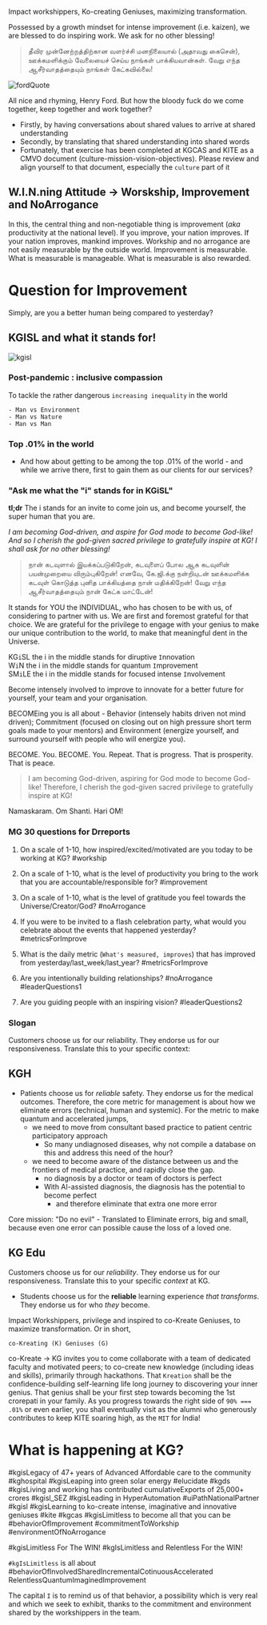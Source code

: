 <!-- title: An Invitation to become You -->

Impact workshippers, Ko-creating Geniuses, maximizing transformation. 

Possessed by a growth mindset for intense improvement (i.e. kaizen), we are blessed to do inspiring work. We ask for no other blessing! 

> தீவிர முன்னேற்றத்திற்கான வளர்ச்சி மனநிலையால் (அதாவது கைசென்), ஊக்கமளிக்கும் வேலையைச் செய்ய நாங்கள் பாக்கியவான்கள். வேறு எந்த ஆசீர்வாதத்தையும் நாங்கள் கேட்கவில்லை!


![fordQuote](https://lh3.googleusercontent.com/gUgQ0EmvENKRfoWtDNRzsKVzx5AYc__g-LdXi9e_zNNdoJTZYM-6g0uYDeRsVlTc5pmn7SfLP4YS3_Re6RSQpDnXU8-9TbiD2B1g2WQd6w-XMheJDN-SH0G3KFEjb4FODnDLTF-ZafsU4IvDTYH9prkrqrdJlEUSFRkI6W_FmJ9GXjyZWU2EEqY2fe0_RxajpyX8FnirgY_LFicnQwZNwxSJD0vZsGmUOVRuP806idSPNlbuJzebqoTEqRSw2LV9c38B0q3e1Xcbifb66F5hsjIIMLVBMpvcj09WvHqUwmAUvLW_tfx9Ryxzf-MfNEqUf2JxiA2KqYkyjWKV_M--GpwhgRU2mPjmpxfwnLRdIjReiPZpt8V44GIvD1p-G80NeMItye-7OmzBJZG4t-tJZyQuwLyVqxe7zFS5LvsdO_yzgRFcZqbJvgSydO43TjslIV3jSJUhP4GEwqlTtUraVv5skkQ4JOhDX9RFuvY-dGbdODCTu6ZXfGm0woXPHtkgz95X7xW2c9u1P5ZxUlBMs7V9rpFn2Td2L9yX1CEKtTZOcBbsoqXFxnkqfJ499_9uEqYRwBddFAw-mLxQQ8GrWm-3cXoOvfR_ef4n9pwPsEtzsfDqwp7zH-OTY_70TjtkIqA_5HMaqSLDRHaE2NohaLvFYESjF2G5yF5l0Zo5Sb6s_31A6HIXJC_ohnsl4kA=w853-h485-no?authuser=0)

All nice and rhyming, Henry Ford. But how the bloody fuck do we come together, keep together and work together? 
  - Firstly, by having conversations about shared values to arrive at shared understanding
  - Secondly, by translating that shared understanding into shared words 
  - Fortunately, that exercise has been completed at KGCAS and KITE as a CMVO document (culture-mission-vision-objectives). Please review and align yourself to that document, especially the ```culture``` part of it

## W.I.N.ning Attitude -> Worskship, Improvement and NoArrogance

In this, the central thing and non-negotiable thing is improvement (*aka* productivity at the national level). If you improve,  your nation improves. If your nation improves, mankind improves. Workship and no arrogance are not easily measurable by the outside world. Improvement is measurable. What is measurable is manageable. What is measurable is also rewarded. 

# Question for Improvement 
Simply, are you a better human being compared to yesterday? 

## KGISL and what it stands for!

![kgisl](https://lh3.googleusercontent.com/LlmLLt0VK98Jbry7vHgrDqcMFQqW2u6fJ5nWj4OGOhuv1K73TW0WQjIwsdFRd-tiJpu17LAWiCnlkk7YaXgTyXh3SHNRcD0rA-c-GVGAbWXaYkIC1rCDjytE1QVEVChkF-SK3bicg0VNXoLSQwwMDi-OpJhi0JakpKLESfNiDtgyqEyNX8CBeRM_AbIJ2chxvzycUBvagtThX8DpNICSRtZmsJDJ2bFBRerJ5UDe9MfAJmhuramGVMSvoq6dEbvsw4JVoIHOXOpMoIFdQkeKPpVy3dDKugDHcQWaDh2dbLxUDxfODPT585ckFjGz_3nc5lmXaH10oM8N-sEiWEnEWZpYs4zVgqBWZln10i8hSTtH9efyh9eWhVG4e5P5fAdEuGkr7YeZb80uEX8sCNvs4WQdDBWxi4ISZAzDVBsGFyts1VpSP6RjNx0NTe0wVR4dJaAlmknuleCVMUuqPSdtnLR6uIOktJGc3oxj_IsOKCFd-hbM2hhdBP8jkk2gHT53-pXaNOJez9i1iEVvnXhyoyFIV2ZGAN7eK2VGxpwc2J4hZImgjOag_IAeZrpB4tZeqY52FzDSR62ZovL83RvFM6Xgpg12Jhl3Pg7_JEyc9BgNhiOHxXm8eDuGA4yWDF1FjBkw-5AGVXQBZaK-I7cttxwyUBDnfQFWmAZSzzAiOfcdwRjz71LLqmbDzYiHzNA=w705-h616-no?authuser=0)

### Post-pandemic : inclusive compassion 

To tackle the rather dangerous ```increasing inequality``` in the world
 
	- Man vs Environment 
	- Man vs Nature
	- Man vs Man

### Top .01% in the world
- And how about getting to be among the top .01% of the world - and while we arrive there, first to gain them as our clients for our services? 


### "Ask me what the "i" stands for in KGiSL"

**tl;dr** The i stands for an invite to come join us, and become yourself, the super human that you are.

_I am becoming God-driven, and aspire for God mode to become God-like! And so I cherish the god-given sacred privilege to gratefully inspire at KG! I shall ask for no other blessing!_
> நான் கடவுளால் இயக்கப்படுகிறேன், கடவுளைப் போல ஆக கடவுளின் பயன்முறையை விரும்புகிறேன்! எனவே, கே.ஜி.க்கு நன்றியுடன் ஊக்கமளிக்க கடவுள் கொடுத்த புனித பாக்கியத்தை நான் மதிக்கிறேன்! வேறு எந்த ஆசீர்வாதத்தையும் நான் கேட்க மாட்டேன்!

It stands for YOU the INDIVIDUAL, who has chosen to be with us, of considering to partner with us. We are first and foremost grateful for that choice. We are grateful for the privilege to engage with your genius to make our unique contribution to the world, to make that meaningful dent in the Universe.

KG```i```SL the i in the middle stands for diruptive ```I```nnovation  
W```i```N the i in the middle stands for quantum ```I```mprovement  
SM```i```LE the i in the middle stands for focused intense ```I```nvolvement  

Become intensely involved to improve to innovate for a better future for yourself, your team and your organisation. 

BECOMEing you is all about - Behavior (intensely habits driven not mind driven); Commitment (focused on closing out on high pressure short term goals made to your mentors) and Environment (energize yourself, and surround yourself with people who will energize you). 

BECOME. You. BECOME. You. Repeat.
That is progress. That is prosperity. That is peace.

> I am becoming God-driven, aspiring for God mode to become God-like! Therefore, I cherish the god-given sacred privilege to gratefully inspire at KG!

Namaskaram. Om Shanti. Hari OM!



### MG 30 questions for Drreports

1. On a scale of 1-10, how inspired/excited/motivated are you today to be working at KG? #workship
2. On a scale of 1-10, what is the level of productivity you bring to the work that you are accountable/responsible for? #improvement
3. On a scale of 1-10, what is the level of gratitude you feel towards the Universe/Creator/God? #noArrogance
4. If you were to be invited to a flash celebration party, what would you celebrate about the events that happened yesterday? #metricsForImprove
5. What is the daily metric (```What's measured, improves```) that has improved from yesterday/last_week/last_year? #metricsForImprove

6. Are you intentionally building relationships? #noArrogance #leaderQuestions1
7. Are you guiding people with an inspiring vision? #leaderQuestions2 

### Slogan
Customers choose us for our reliability. They endorse us for our responsiveness. Translate this to your specific context: 

## KGH 
- Patients choose us for *reliable* safety. They endorse us for the medical outcomes. Therefore, the core metric for management is about how we eliminate errors (technical, human and systemic).  For the metric to make quantum and accelerated jumps, 
	- we need to move from consultant based practice to patient centric participatory approach
		- So many undiagnosed diseases, why not compile a database on this and address this need of the hour?
	- we need to become aware of the distance between us and the frontiers of medical practice, and rapidly close the gap. 
		- no diagnosis by a doctor or team of doctors is perfect
		- With AI-assisted diagnosis, the diagnosis has the potential to become perfect
			- and therefore eliminate that extra one more error 

Core mission: "Do no evil" -  Translated to Eliminate errors, big and small, because even one error can possible cause the loss of a loved one. 

## KG Edu

Customers choose us for our *reliability*. They endorse us for our responsiveness.
Translate this to your specific *context* at KG. 

- Students choose us for the **reliable** learning experience *that transforms*. They endorse us for who *they* become. 

Impact Workshippers, privilege and inspired to co-Kreate Geniuses, to maximize transformation. Or in short, 

```co-Kreating (K) Geniuses (G)```

co-Kreate -> KG invites you to come collaborate with a team of  dedicated faculty and motivated peers; to co-create new knowledge (including ideas and skills), primarily through hackathons.  That ```Kreation``` shall be the confidence-building self-learning life long journey to discovering your inner genius. That genius shall be your first step towards becoming the 1st crorepati in your family. As you progress towards the right side of ```90% === .01%``` or even earlier, you shall eventually visit as the alumni who generously contributes to keep KITE soaring high, as the ```MIT``` for India! 


# What is happening at KG? 
#kgisLegacy of 47+ years of Advanced Affordable care to the community #kghospital
#kgisLeaping into green solar energy #elucidate #kgds
#kgisLiving and working has contributed cumulativeExports of 25,000+ crores #kgisl_SEZ
#kgisLeading in HyperAutomation #uiPathNationalPartner #kgisl
#kgisLearning to ko-create intense, imaginative and innovative geniuses #kite #kgcas
#kgisLimitless to become all that you can be #behaviorOfImprovement #commitmentToWorkship #environmentOfNoArrogance  

#kgisLimitless For The WIN!
#kgIsLimitless and Relentless For the WIN!

```#kgIsLimitless``` is all about #behaviorOfInvolvedSharedIncrementalCotinuousAccelerated
RelentlessQuantumImaginedImprovement

The capital ```I``` is to remind us of that behavior, a possibility which is very real and which we seek to exhibit, thanks to the commitment and environment shared by the workshippers in the team. 




